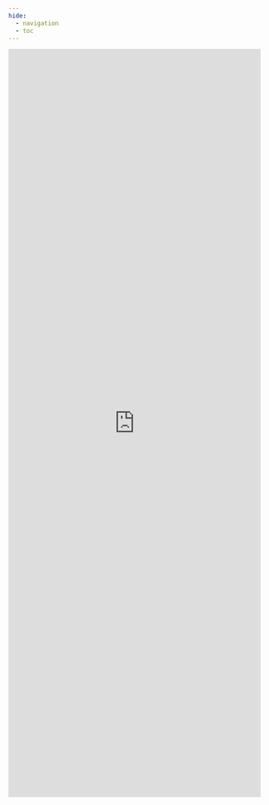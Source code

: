 ```yaml
---
hide:
  - navigation
  - toc
---
```


<style>
  .md-typeset h1,
  .md-content__button {
    display: none;
  }
</style>
<iframe src="https://docs.google.com/forms/d/e/1FAIpQLSdPpnrhlMpgk2n2oJmie7owjkteqKs1oRFKp2pmXdtxAfkHww/viewform?embedded=true" width="100%" height="1493" frameborder="0" marginheight="0" marginwidth="0">Loading…</iframe>